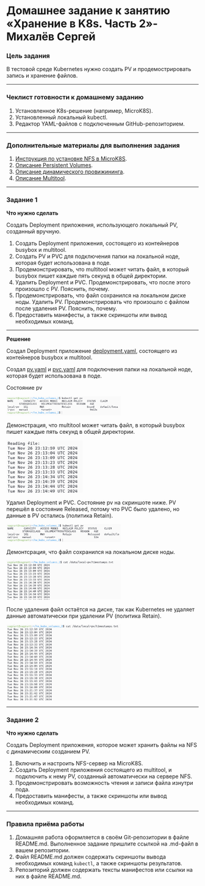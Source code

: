 # Домашнее задание к занятию «Хранение в K8s. Часть 2»- Михалёв Сергей

### Цель задания

В тестовой среде Kubernetes нужно создать PV и продемострировать запись и хранение файлов.

------

### Чеклист готовности к домашнему заданию

1. Установленное K8s-решение (например, MicroK8S).
2. Установленный локальный kubectl.
3. Редактор YAML-файлов с подключенным GitHub-репозиторием.

------

### Дополнительные материалы для выполнения задания

1. [Инструкция по установке NFS в MicroK8S](https://microk8s.io/docs/nfs). 
2. [Описание Persistent Volumes](https://kubernetes.io/docs/concepts/storage/persistent-volumes/). 
3. [Описание динамического провижининга](https://kubernetes.io/docs/concepts/storage/dynamic-provisioning/). 
4. [Описание Multitool](https://github.com/wbitt/Network-MultiTool).

------

### Задание 1

**Что нужно сделать**

Создать Deployment приложения, использующего локальный PV, созданный вручную.

1. Создать Deployment приложения, состоящего из контейнеров busybox и multitool.
2. Создать PV и PVC для подключения папки на локальной ноде, которая будет использована в поде.
3. Продемонстрировать, что multitool может читать файл, в который busybox пишет каждые пять секунд в общей директории. 
4. Удалить Deployment и PVC. Продемонстрировать, что после этого произошло с PV. Пояснить, почему.
5. Продемонстрировать, что файл сохранился на локальном диске ноды. Удалить PV.  Продемонстрировать что произошло с файлом после удаления PV. Пояснить, почему.
5. Предоставить манифесты, а также скриншоты или вывод необходимых команд.

------

**Решение**

Создал Deployment приложение [deployment.yaml](manifests/deployment.yaml), состоящего из контейнеров busybox и multitool.

Создал [pv.yaml](manifests/pv.yaml) и [pvc.yaml](manifests/pvc.yaml) для подключения папки на локальной ноде, которая будет использована в поде.

Состояние pv

<img src="images/Task_1_2.png" alt="Task_1_2.png" width="300" height="auto"> 

Демонстрация, что multitool может читать файл, в который busybox пишет каждые пять секунд в общей директории.

<img src="images/Task_1_3.png" alt="Task_1_3.png" width="200" height="auto"> 

Удалил Deployment и PVC. Состояние pv на скриншоте ниже.  PV перешёл в состояние Released, потому что PVC было удалено, но данные в PV остались (политика Retain).

<img src="images/Task_1_4.png" alt="Task_1_4.png" width="300" height="auto">

Демонтсрация, что файл сохранился на локальном диске ноды.

<img src="images/Task_1_5.png" alt="Task_1_5.png" width="300" height="auto">

После удаления файл остаётся на диске, так как Kubernetes не удаляет данные автоматически при удалении PV (политика Retain).

<img src="images/Task_1_6.png" alt="Task_1_6.png" width="300" height="auto">

------

### Задание 2

**Что нужно сделать**

Создать Deployment приложения, которое может хранить файлы на NFS с динамическим созданием PV.

1. Включить и настроить NFS-сервер на MicroK8S.
2. Создать Deployment приложения состоящего из multitool, и подключить к нему PV, созданный автоматически на сервере NFS.
3. Продемонстрировать возможность чтения и записи файла изнутри пода. 
4. Предоставить манифесты, а также скриншоты или вывод необходимых команд.

------

### Правила приёма работы

1. Домашняя работа оформляется в своём Git-репозитории в файле README.md. Выполненное задание пришлите ссылкой на .md-файл в вашем репозитории.
2. Файл README.md должен содержать скриншоты вывода необходимых команд `kubectl`, а также скриншоты результатов.
3. Репозиторий должен содержать тексты манифестов или ссылки на них в файле README.md.
